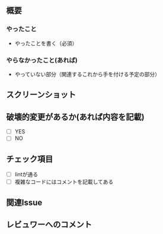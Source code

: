 ## 概要

### やったこと

- やったことを書く（必須）

### やらなかったこと(あれば)

- やっていない部分（関連するこれから手を付ける予定の部分）

## スクリーンショット

## 破壊的変更があるか(あれば内容を記載)

- [ ] YES
- [ ] NO

## チェック項目

- [ ] lintが通る
- [ ] 複雑なコードにはコメントを記載してある

## 関連Issue

## レビュワーへのコメント

